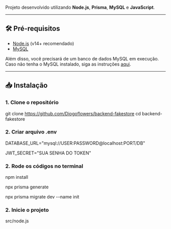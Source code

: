 Projeto desenvolvido utilizando **Node.js**, **Prisma**, **MySQL** e **JavaScript**.

---

## 🛠️ Pré-requisitos


- [Node.js](https://nodejs.org/) (v14+ recomendado)
- [MySQL](https://www.mysql.com/)

Além disso, você precisará de um banco de dados MySQL em execução. Caso não tenha o MySQL instalado, siga as instruções [aqui](https://dev.mysql.com/doc/refman/8.0/en/installing.html).

---

## 📥 Instalação

### 1. Clone o repositório

git clone https://github.com/Diogoflowers/backend-fakestore
cd backend-fakestore

### 2. Criar arquivo .env

DATABASE_URL="mysql://USER:PASSWORD@localhost:PORT/DB"

JWT_SECRET="SUA SENHA DO TOKEN"



### 2. Rode os códigos no terminal

npm install

npx prisma generate

npx prisma migrate dev --name init

### 2. Inicie o projeto

src/node.js











